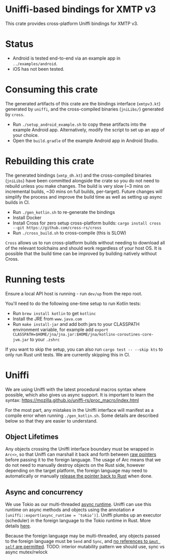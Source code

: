 # Uniffi-based bindings for XMTP v3

This crate provides cross-platform Uniffi bindings for XMTP v3.

# Status

- Android is tested end-to-end via an example app in `../examples/android`.
- iOS has not been tested.

# Consuming this crate

The generated artifacts of this crate are the bindings interface (`xmtpv3.kt`) generated by `uniffi`, and the cross-compiled binaries (`jniLibs/`) generated by `cross`.

- Run `./setup_android_example.sh` to copy these artifacts into the example Android app. Alternatively, modify the script to set up an app of your choice.
- Open the `build.gradle` of the example Android app in Android Studio.

# Rebuilding this crate

The generated bindings (`xmtp_dh.kt`) and the cross-compiled binaries (`jniLibs`) have been committed alongside the crate so you do not need to rebuild unless you make changes. The build is very slow (~3 mins on incremental builds, ~30 mins on full builds, per-target). Future changes will simplify the process and improve the build time as well as setting up async builds in CI.

- Run `./gen_kotlin.sh` to re-generate the bindings
- Install Docker
- Install Cross for zero setup cross-platform builds: `cargo install cross --git https://github.com/cross-rs/cross`
- Run `./cross_build.sh` to cross-compile (this is SLOW)

`Cross` allows us to run cross-platform builds without needing to download all of the relevant toolchains and should work regardless of your host OS. It is possible that the build time can be improved by building natively without Cross.

# Running tests

Ensure a local API host is running - run `dev/up` from the repo root.

You'll need to do the following one-time setup to run Kotlin tests:

- Run `brew install kotlin` to get `kotlinc`
- Install the JRE from `www.java.com`
- Run `make install-jar` and add both jars to your CLASSPATH environment variable, for example add `export CLASSPATH=$HOME/jna/jna.jar:$HOME/jna/kotlinx-coroutines-core-jvm.jar` to your `.zshrc`

If you want to skip the setup, you can also run `cargo test -- --skip kts` to only run Rust unit tests. We are currently skipping this in CI.

# Uniffi

We are using Uniffi with the latest procedural macros syntax where possible, which also gives us async support. It is important to learn the syntax: https://mozilla.github.io/uniffi-rs/proc_macro/index.html

For the most part, any mistakes in the Uniffi interface will manifest as a compile error when running `./gen_kotlin.sh`. Some details are described below so that they are easier to understand.

## Object Lifetimes

Any objects crossing the Uniffi interface boundary must be wrapped in `Arc<>`, so that Uniffi can marshall it back and forth between [raw pointers](https://mozilla.github.io/uniffi-rs/internals/object_references.html#lifetimes) before passing it to the foreign language. The usage of Arc means that we do not need to manually destroy objects on the Rust side, however depending on the target platform, the foreign language may need to automatically or manually [release the pointer back to Rust](https://mozilla.github.io/uniffi-rs/kotlin/lifetimes.html) when done.

## Async and concurrency

We use Tokio as our multi-threaded [async runtime](https://rust-lang.github.io/async-book/08_ecosystem/00_chapter.html). Uniffi can use this runtime on async methods and objects using the annotation `#[uniffi::export(async_runtime = ‘tokio’)]`. Uniffi plumbs up an executor (scheduler) in the foreign language to the Tokio runtime in Rust. More details [here](https://github.com/mozilla/uniffi-rs/blob/734050dbf1493ca92963f29bd3df49bb92bf7fb2/uniffi_core/src/ffi/rustfuture.rs#L11-L18).

Because the foreign language may be multi-threaded, any objects passed to the foreign language must be `Send` and `Sync`, and [no references to `&mut self` are permitted](https://mozilla.github.io/uniffi-rs/udl/interfaces.html#concurrent-access). TODO: interior mutability pattern we should use, sync vs async mutex/rwlock
